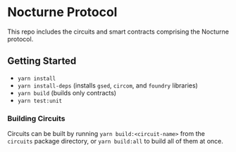 # Nocturne Protocol

This repo includes the circuits and smart contracts comprising the Nocturne protocol.

## Getting Started

- `yarn install`
- `yarn install-deps` (installs `gsed`, `circom`, and `foundry` libraries)
- `yarn build` (builds only contracts)
- `yarn test:unit`

### Building Circuits

Circuits can be built by running `yarn build:<circuit-name>` from the `circuits` package directory, or `yarn build:all` to build all of them at once.
